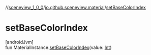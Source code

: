 //[sceneview_1_0_0](../../index.md)/[io.github.sceneview.material](index.md)/[setBaseColorIndex](set-base-color-index.md)

# setBaseColorIndex

[androidJvm]\
fun MaterialInstance.[setBaseColorIndex](set-base-color-index.md)(value: [Int](https://kotlinlang.org/api/latest/jvm/stdlib/kotlin/-int/index.html))
